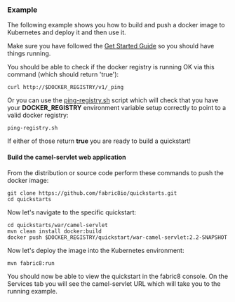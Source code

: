 ### Example

The following example shows you how to build and push a docker image to Kubernetes and deploy it and then use it.

Make sure you have followed the [Get Started Guide](http://fabric8.io/v2/getStarted.html) so you should have things running.

You should be able to check if the docker registry is running OK via this command (which should return 'true'):

    curl http://$DOCKER_REGISTRY/v1/_ping

Or you can use the [ping-registry.sh](https://github.com/fabric8io/fabric8/blob/master/bin/ping-registry.sh) script which will check that you have your **DOCKER_REGISTRY** environment variable setup correctly to point to a valid docker registry:

    ping-registry.sh

If either of those return **true** you are ready to build a quickstart!

#### Build the camel-servlet web application

From the distribution or source code perform these commands to push the docker image:

    git clone https://github.com/fabric8io/quickstarts.git
    cd quickstarts

Now let's navigate to the specific quickstart:

    cd quickstarts/war/camel-servlet
    mvn clean install docker:build
    docker push $DOCKER_REGISTRY/quickstart/war-camel-servlet:2.2-SNAPSHOT

Now let's deploy the image into the Kubernetes environment:

    mvn fabric8:run

You should now be able to view the quickstart in the fabric8 console.  On the Services tab you will see the camel-servlet URL which will take you to the running example.